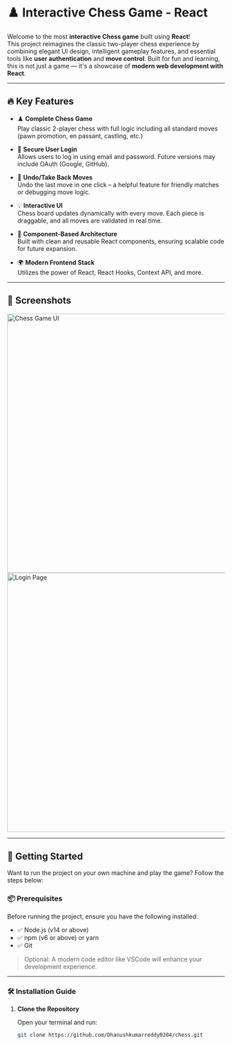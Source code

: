 # ♟️ Interactive Chess Game - React

Welcome to the most **interactive Chess game** built using **React**!  
This project reimagines the classic two-player chess experience by combining elegant UI design, intelligent gameplay features, and essential tools like **user authentication** and **move control**. Built for fun and learning, this is not just a game — it's a showcase of **modern web development with React**.

---

## 🔥 Key Features

- ♟️ **Complete Chess Game**  
    Play classic 2-player chess with full logic including all standard moves (pawn promotion, en passant, castling, etc.)

- 🔐 **Secure User Login**  
    Allows users to log in using email and password. Future versions may include OAuth (Google, GitHub).

- 🔁 **Undo/Take Back Moves**  
    Undo the last move in one click – a helpful feature for friendly matches or debugging move logic.

- 💡 **Interactive UI**  
    Chess board updates dynamically with every move. Each piece is draggable, and all moves are validated in real time.

- 🧱 **Component-Based Architecture**  
    Built with clean and reusable React components, ensuring scalable code for future expansion.

- 🌍 **Modern Frontend Stack**  
    Utilizes the power of React, React Hooks, Context API, and more.

---

## 📸 Screenshots


<img src="/chess/src/assets/wb.png" alt="Chess Game UI" width="600"/>

<img src="/chess/public/Screenshot 2025-07-04 095005.png" alt="Login Page" width="600"/>

---

## 🚀 Getting Started

Want to run the project on your own machine and play the game? Follow the steps below:

### 📦 Prerequisites

Before running the project, ensure you have the following installed:

- ✅ Node.js (v14 or above)
- ✅ npm (v6 or above) or yarn
- ✅ Git

> Optional: A modern code editor like VSCode will enhance your development experience.

---

### 🛠️ Installation Guide

1. **Clone the Repository**

     Open your terminal and run:

     ```bash
     git clone https://github.com/Dhanushkumarreddy0204/chess.git
     ```
